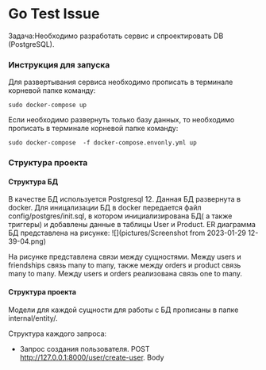 # Go Test Issue

Задача:Необходимо разработать сервис и спроектировать DB (PostgreSQL).

### Инструкция для запуска
Для развертывания сервиса необходимо прописать в терминале корневой папке команду: 
```console
sudo docker-compose up
```
Если необходимо развернуть только базу данных, то необходимо прописать в терминале корневой папке команду:
```console
sudo docker-compose  -f docker-compose.envonly.yml up
```
### Структура проекта
#### Структура БД
В качестве БД используется Postgresql 12. Данная БД развернута в docker. Для иницализации БД в docker передается файл config/postgres/init.sql, в котором инициализирована БД( а также триггеры) и добавлены данные в таблицы User и Product.
ER диаграмма БД представлена на рисунке:
![](pictures/Screenshot from 2023-01-29 12-39-04.png)

На рисунке представлена связи между сущностями. Между users и friendships связь many to many, также между orders и product связь many to many. Между users и orders реализована связь one to many.

#### Структура проекта
Модели для каждой сущности для работы с БД прописаны в папке internal/entity/. 

Структура каждого запроса:

* Запрос создания пользователя. POST http://127.0.0.1:8000/user/create-user. Body



